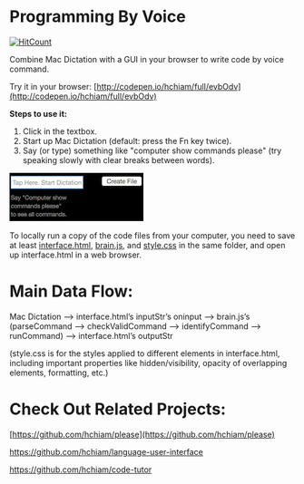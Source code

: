 # Programming By Voice

[![HitCount](http://hits.dwyl.io/hchiam/programmingByVoice.svg)](http://hits.dwyl.io/hchiam/programmingByVoice)

Combine Mac Dictation with a GUI in your browser to write code by voice command.

Try it in your browser: [http://codepen.io/hchiam/full/evbOdv](http://codepen.io/hchiam/full/evbOdv)

**Steps to use it:**

1) Click in the textbox.
2) Start up Mac Dictation (default: press the Fn key twice).
3) Say (or type) something like "computer show commands please" (try speaking slowly with clear breaks between words).

[![screenshot_GUI.png](https://github.com/hchiam/programmingByVoice/blob/master/screenshot_GUI.png "Combine Mac Dictation with a GUI to program code by voice command.")](http://codepen.io/hchiam/full/evbOdv)

To locally run a copy of the code files from your computer, you need to save at least [interface.html](https://github.com/hchiam/programmingByVoice/blob/master/interface.html), [brain.js](https://github.com/hchiam/programmingByVoice/blob/master/brain.js), and [style.css](https://github.com/hchiam/programmingByVoice/blob/master/style.css) in the same folder, and open up interface.html in a web browser.

# Main Data Flow:

Mac Dictation —> interface.html’s inputStr’s oninput —> brain.js’s (parseCommand —> checkValidCommand —> identifyCommand —> runCommand) —> interface.html’s outputStr

(style.css is for the styles applied to different elements in interface.html, including important properties like hidden/visibility, opacity of overlapping elements, formatting, etc.)

# Check Out Related Projects:

[https://github.com/hchiam/please](https://github.com/hchiam/please)

https://github.com/hchiam/language-user-interface

https://github.com/hchiam/code-tutor

